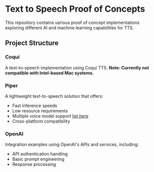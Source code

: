# Text to Speech Proof of Concepts

This repository contains various proof of concept implementations exploring different AI and machine learning capabilities for TTS.

## Project Structure

### Coqui
A text-to-speech implementation using Coqui TTS. 
**Note: Currently not compatible with Intel-based Mac systems.**

### Piper
A lightweight text-to-speech solution that offers:
- Fast inference speeds
- Low resource requirements
- Multiple voice model support [list here](https://github.com/rhasspy/piper/blob/master/VOICES.md)
- Cross-platform compatibility

### OpenAI
Integration examples using OpenAI's APIs and services, including:
- API authentication handling
- Basic prompt engineering
- Response processing
